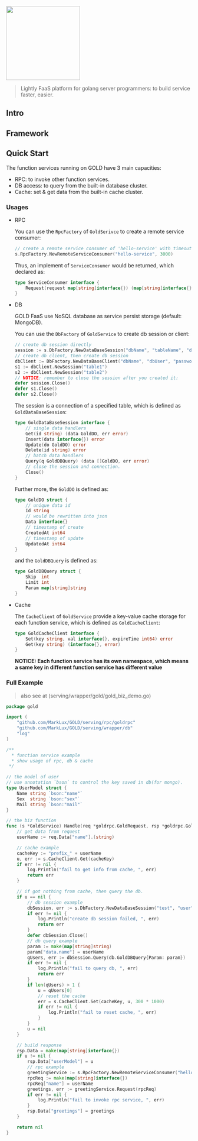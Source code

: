 <img src="http://cdn.marklux.cn/QQ20190316-183611@2x.png" width="200px">

> Lightly FaaS platform for golang server programmers: to build service faster, easier.

## Intro

## Framework

## Quick Start

The function services running on GOLD have 3 main capacities:

- RPC: to invoke other function services.
- DB access: to query from the built-in database cluster.
- Cache: set & get data from the built-in cache cluster.

### Usages

- RPC

    You can use the `RpcFactory` of `GoldSerivce` to create a remote service consumer:
    
    ```go
    // create a remote service consumer of 'hello-service' with timeout(3000ms)
    s.RpcFactory.NewRemoteServiceConsumer("hello-service", 3000)
    ```
    
    Thus, an implement of `ServiceConsumer` would be returned, which declared as:
    
    ```go
    type ServiceConsumer interface {
    	Request(request map[string]interface{}) (map[string]interface{}, error)
    }
    ```
    
- DB
 
    GOLD FaaS use NoSQL database as service persist storage (default: MongoDB).

    You can use the `DbFactory` of `GoldService` to create db session or client:
    
    ```go
    // create db session directly
    session := s.DbFactory.NewDataBaseSession("dbName", "tableName", "dbUser", "password")
    // create db client, then create db session
    dbClient := DbFactory.NewDataBaseClient("dbName", "dbUser", "password")
    s1 := dbClient.NewSession("table1")
    s2 := dbClient.NewSession("table2")
    // NOTICE: remember to close the session after you created it:
    defer session.Close()
    defer s1.Close()
    defer s2.Close()
    ```
    
    The session is a connection of a specified table, which is defined as `GoldDataBaseSession`:
    
    ```go
    type GoldDataBaseSession interface {
    	// single data handlers
    	Get(id string) (data GoldDO, err error)
    	Insert(data interface{}) error
    	Update(do GoldDO) error
    	Delete(id string) error
    	// batch data handlers
    	Query(q GoldDBQuery) (data []GoldDO, err error)
    	// close the session and connection.
    	Close()
    }
    ```
    
    Further more, the `GoldDO` is defined as:
    
    ```go
    type GoldDO struct {
    	// unique data id
    	Id string
    	// would be rewritten into json
    	Data interface{}
    	// timestamp of create
    	CreatedAt int64
    	// timestamp of update
    	UpdatedAt int64
    }
    ```
    
    and the `GoldDBQuery` is defined as:
    
    ```go
    type GoldDBQuery struct {
    	Skip  int
    	Limit int
    	Param map[string]string
    }
    ```
    
- Cache

    The `CacheClient` of `GoldService` provide a key-value cache storage for each function service, which is defined as `GoldCacheClient`:
    
    ```go
    type GoldCacheClient interface {
    	Set(key string, val interface{}, expireTime int64) error
    	Get(key string) (interface{}, error)
    }
    ```
    
    **NOTICE: Each function service has its own namespace, which means a same key in different function service has different value**
    
### Full Example

> also see at (serving/wrapper/gold/gold_biz_demo.go)

```go
package gold

import (
	"github.com/MarkLux/GOLD/serving/rpc/goldrpc"
	"github.com/MarkLux/GOLD/serving/wrapper/db"
	"log"
)

/**
  * function service example
  * show usage of rpc, db & cache
 */

// the model of user
// use annotation `bson` to control the key saved in db(for mongo).
type UserModel struct {
	Name string `bson:"name"`
	Sex  string `bson:"sex"`
	Mail string `bson:"mail"`
}

// the biz function
func (s *GoldService) Handle(req *goldrpc.GoldRequest, rsp *goldrpc.GoldResponse) error {
	// get data from request
	userName := req.Data["name"].(string)

	// cache example
	cacheKey := "prefix_" + userName
	u, err := s.CacheClient.Get(cacheKey)
	if err != nil {
		log.Println("fail to get info from cache, ", err)
		return err
	}

	// if got nothing from cache, then query the db.
	if u == nil {
		// db session example
		dbSession, err := s.DbFactory.NewDataBaseSession("test", "user", "root", "pwd")
		if err != nil {
			log.Println("create db session failed, ", err)
			return err
		}
		defer dbSession.Close()
		// db query example
		param := make(map[string]string)
		param["data.name"] = userName
		qUsers, err := dbSession.Query(db.GoldDBQuery{Param: param})
		if err != nil {
			log.Println("fail to query db, ", err)
			return err
		}
		if len(qUsers) > 1 {
			u = qUsers[0]
			// reset the cache
			err = s.CacheClient.Set(cacheKey, u, 300 * 1000)
			if err != nil {
				log.Println("fail to reset cache, ", err)
			}
		}
		u = nil
	}

	// build response
	rsp.Data = make(map[string]interface{})
	if u != nil {
		rsp.Data["userModel"] = u
		// rpc example
		greetingService := s.RpcFactory.NewRemoteServiceConsumer("hello-service", 3000)
		rpcReq := make(map[string]interface{})
		rpcReq["name"] = userName
		greetings, err := greetingService.Request(rpcReq)
		if err != nil {
			log.Println("fail to invoke rpc service, ", err)
		}
		rsp.Data["greetings"] = greetings
	}

	return nil
}

```
